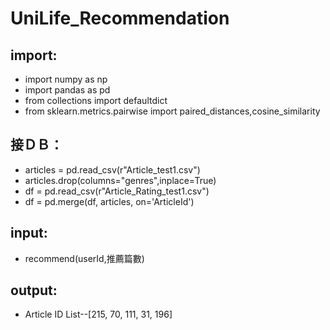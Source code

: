 # UniLife_Recommendation

## import:
- import numpy as np
- import pandas as pd
- from collections import defaultdict
- from sklearn.metrics.pairwise import paired_distances,cosine_similarity

## 接ＤＢ：
- articles = pd.read_csv(r"Article_test1.csv")
- articles.drop(columns="genres",inplace=True)
- df = pd.read_csv(r"Article_Rating_test1.csv")
- df = pd.merge(df, articles, on='ArticleId')


## input:
- recommend(userId,推薦篇數)

## output:
- Article ID List--[215, 70, 111, 31, 196]
